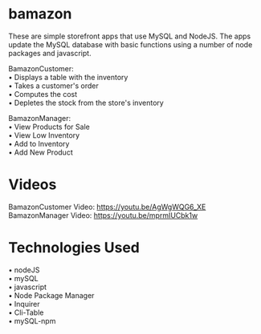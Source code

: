 # bamazon

These are simple storefront apps that use MySQL and NodeJS. The apps update the MySQL database with basic functions using a number of node packages and javascript.  
  
BamazonCustomer:  
• Displays a table with the inventory  
• Takes a customer's order  
• Computes the cost  
• Depletes the stock from the store's inventory  
  
BamazonManager:   
• View Products for Sale  
• View Low Inventory  
• Add to Inventory  
• Add New Product  
  
  
# Videos
BamazonCustomer Video: https://youtu.be/AgWgWQG6_XE  
BamazonManager Video: https://youtu.be/mprmIUCbk1w  
  
  
# Technologies Used
• nodeJS  
• mySQL  
• javascript  
• Node Package Manager  
• Inquirer  
• Cli-Table  
• mySQL-npm

